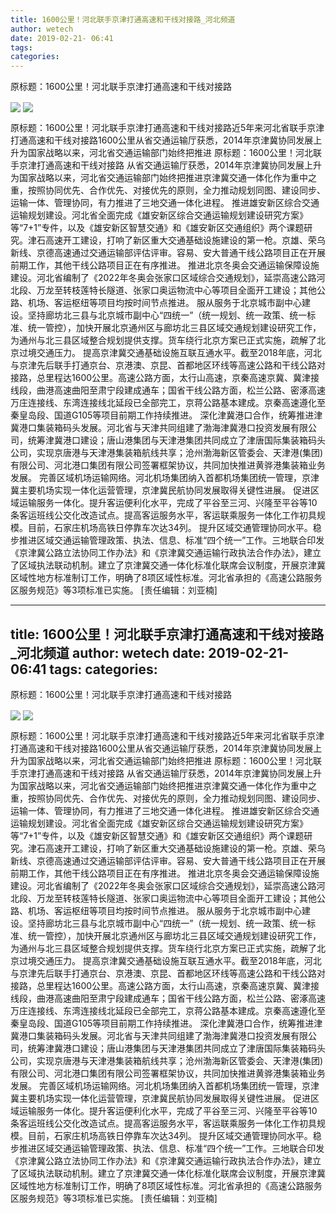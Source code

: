 ```yaml
---
title: 1600公里！河北联手京津打通高速和干线对接路_河北频道
author: wetech
date: 2019-02-21- 06:41
tags: 
categories: 
---
```

原标题：1600公里！河北联手京津打通高速和干线对接路
<!-- more -->
                
<img align="center" border="0" src="http://p2.ifengimg.com/a/2019_08/5714617fee76782_size12_w400_h88.jpg" />
                
<img align="center" border="0" src="http://p2.ifengimg.com/a/2016/0810/204c433878d5cf9size1_w16_h16.png" />
            
原标题：1600公里！河北联手京津打通高速和干线对接路近5年来河北省联手京津打通高速和干线对接路1600公里从省交通运输厅获悉，2014年京津冀协同发展上升为国家战略以来，河北省交通运输部门始终把推进
原标题：1600公里！河北联手京津打通高速和干线对接路
从省交通运输厅获悉，2014年京津冀协同发展上升为国家战略以来，河北省交通运输部门始终把推进京津冀交通一体化作为重中之重，按照协同优先、合作优先、对接优先的原则，全力推动规划同图、建设同步、运输一体、管理协同，有力推进了三地交通一体化进程。
推进雄安新区综合交通运输规划建设。河北省全面完成《雄安新区综合交通运输规划建设研究方案》等“7+1”专件，以及《雄安新区智慧交通》和《雄安新区交通组织》两个课题研究。津石高速开工建设，打响了新区重大交通基础设施建设的第一枪。京雄、荣乌新线、京德高速通过交通运输部评估评审。容易、安大普通干线公路项目正在开展前期工作，其他干线公路项目正在有序推进。
推进北京冬奥会交通运输保障设施建设。河北省编制了《2022年冬奥会张家口区域综合交通规划》，延崇高速公路河北段、万龙至转枝莲特长隧道、张家口奥运物流中心等项目全面开工建设；其他公路、机场、客运枢纽等项目均按时间节点推进。
服从服务于北京城市副中心建设。坚持廊坊北三县与北京城市副中心“四统一”（统一规划、统一政策、统一标准、统一管控），加快开展北京通州区与廊坊北三县区域交通规划建设研究工作，为通州与北三县区域整合规划提供支撑。货车绕行北京方案已正式实施，疏解了北京过境交通压力。
提高京津冀交通基础设施互联互通水平。截至2018年底，河北与京津先后联手打通京台、京港澳、京昆、首都地区环线等高速公路和干线公路对接路，总里程达1600公里。高速公路方面，太行山高速，京秦高速京冀、冀津接线段，曲港高速曲阳至肃宁段建成通车；国省干线公路方面，松兰公路、密涿高速万庄连接线、东湾连接线北延段已全部完工，京蒋公路基本建成。京秦高速遵化至秦皇岛段、国道G105等项目前期工作持续推进。
深化津冀港口合作，统筹推进津冀港口集装箱码头发展。河北省与天津共同组建了渤海津冀港口投资发展有限公司，统筹津冀港口建设；唐山港集团与天津港集团共同成立了津唐国际集装箱码头公司，实现京唐港与天津港集装箱航线共享；沧州渤海新区管委会、天津港(集团)有限公司、河北港口集团有限公司签署框架协议，共同加快推进黄骅港集装箱业务发展。
完善区域机场运输网络。河北机场集团纳入首都机场集团统一管理，京津冀主要机场实现一体化运营管理，京津冀民航协同发展取得关键性进展。
促进区域运输服务一体化。提升客运便利化水平，完成了平谷至三河、兴隆至平谷等10条客运班线公交化改造试点。提高客运服务水平，客运联乘服务一体化工作初具规模。目前，石家庄机场高铁日停靠车次达34列。
提升区域交通管理协同水平。稳步推进区域交通运输管理政策、执法、信息、标准“四个统一”工作。三地联合印发《京津冀公路立法协同工作办法》和《京津冀交通运输行政执法合作办法》，建立了区域执法联动机制。建立了京津冀交通一体化标准化联席会议制度，开展京津冀区域性地方标准制订工作，明确了8项区域性标准。河北省承担的《高速公路服务区服务规范》等3项标准已实施。
[责任编辑：刘亚楠]
            
---
title: 1600公里！河北联手京津打通高速和干线对接路_河北频道
author: wetech
date: 2019-02-21- 06:41
tags: 
categories: 
---
原标题：1600公里！河北联手京津打通高速和干线对接路
<!-- more -->
                
<img align="center" border="0" src="http://p2.ifengimg.com/a/2019_08/5714617fee76782_size12_w400_h88.jpg" />
                
<img align="center" border="0" src="http://p2.ifengimg.com/a/2016/0810/204c433878d5cf9size1_w16_h16.png" />
            
原标题：1600公里！河北联手京津打通高速和干线对接路近5年来河北省联手京津打通高速和干线对接路1600公里从省交通运输厅获悉，2014年京津冀协同发展上升为国家战略以来，河北省交通运输部门始终把推进
原标题：1600公里！河北联手京津打通高速和干线对接路
从省交通运输厅获悉，2014年京津冀协同发展上升为国家战略以来，河北省交通运输部门始终把推进京津冀交通一体化作为重中之重，按照协同优先、合作优先、对接优先的原则，全力推动规划同图、建设同步、运输一体、管理协同，有力推进了三地交通一体化进程。
推进雄安新区综合交通运输规划建设。河北省全面完成《雄安新区综合交通运输规划建设研究方案》等“7+1”专件，以及《雄安新区智慧交通》和《雄安新区交通组织》两个课题研究。津石高速开工建设，打响了新区重大交通基础设施建设的第一枪。京雄、荣乌新线、京德高速通过交通运输部评估评审。容易、安大普通干线公路项目正在开展前期工作，其他干线公路项目正在有序推进。
推进北京冬奥会交通运输保障设施建设。河北省编制了《2022年冬奥会张家口区域综合交通规划》，延崇高速公路河北段、万龙至转枝莲特长隧道、张家口奥运物流中心等项目全面开工建设；其他公路、机场、客运枢纽等项目均按时间节点推进。
服从服务于北京城市副中心建设。坚持廊坊北三县与北京城市副中心“四统一”（统一规划、统一政策、统一标准、统一管控），加快开展北京通州区与廊坊北三县区域交通规划建设研究工作，为通州与北三县区域整合规划提供支撑。货车绕行北京方案已正式实施，疏解了北京过境交通压力。
提高京津冀交通基础设施互联互通水平。截至2018年底，河北与京津先后联手打通京台、京港澳、京昆、首都地区环线等高速公路和干线公路对接路，总里程达1600公里。高速公路方面，太行山高速，京秦高速京冀、冀津接线段，曲港高速曲阳至肃宁段建成通车；国省干线公路方面，松兰公路、密涿高速万庄连接线、东湾连接线北延段已全部完工，京蒋公路基本建成。京秦高速遵化至秦皇岛段、国道G105等项目前期工作持续推进。
深化津冀港口合作，统筹推进津冀港口集装箱码头发展。河北省与天津共同组建了渤海津冀港口投资发展有限公司，统筹津冀港口建设；唐山港集团与天津港集团共同成立了津唐国际集装箱码头公司，实现京唐港与天津港集装箱航线共享；沧州渤海新区管委会、天津港(集团)有限公司、河北港口集团有限公司签署框架协议，共同加快推进黄骅港集装箱业务发展。
完善区域机场运输网络。河北机场集团纳入首都机场集团统一管理，京津冀主要机场实现一体化运营管理，京津冀民航协同发展取得关键性进展。
促进区域运输服务一体化。提升客运便利化水平，完成了平谷至三河、兴隆至平谷等10条客运班线公交化改造试点。提高客运服务水平，客运联乘服务一体化工作初具规模。目前，石家庄机场高铁日停靠车次达34列。
提升区域交通管理协同水平。稳步推进区域交通运输管理政策、执法、信息、标准“四个统一”工作。三地联合印发《京津冀公路立法协同工作办法》和《京津冀交通运输行政执法合作办法》，建立了区域执法联动机制。建立了京津冀交通一体化标准化联席会议制度，开展京津冀区域性地方标准制订工作，明确了8项区域性标准。河北省承担的《高速公路服务区服务规范》等3项标准已实施。
[责任编辑：刘亚楠]
            
